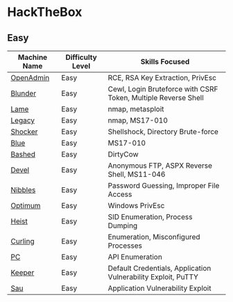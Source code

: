 # HackTheBox

## Easy

| Machine Name                               | Difficulty Level | Skills Focused                                               |
| ------------------------------------------ | ---------------- | ------------------------------------------------------------ |
| [OpenAdmin](./Easy/openAdmin/openadmin.md) | Easy             | RCE, RSA Key Extraction, PrivEsc                             |
| [Blunder](./Easy/blunder/blunder.md)       | Easy             | Cewl, Login Bruteforce with CSRF Token, Multiple Reverse Shell |
| [Lame](./Easy/lame/lame.md)                | Easy             | nmap, metasploit                                             |
| [Legacy](./Easy/legacy/legacy.md)          | Easy             | nmap, MS17-010                                               |
| [Shocker](./Easy/shocker/shocker.md) | Easy | Shellshock, Directory Brute-force |
| [Blue](./Easy/blue/blue.md) | Easy | MS17-010 |
| [Bashed](./Easy/bashed/bashed.md) | Easy | DirtyCow |
| [Devel](./Easy/devel/devel.md) | Easy | Anonymous FTP, ASPX Reverse Shell, MS11-046 |
| [Nibbles](./Easy/nibbles/nibbles.md) | Easy | Password Guessing, Improper File Access |
| [Optimum](./Easy/optimum/optimum.md) | Easy | Windows PrivEsc |
| [Heist](./Easy/heist/heist.md) | Easy | SID Enumeration, Process Dumping |
| [Curling](./Easy/curling/curling.md) | Easy | Enumeration, Misconfigured Processes |
| [PC](./Easy/pc/pc.md) | Easy | API Enumeration |
| [Keeper](./Easy/keeper/keeper.md) | Easy | Default Credentials, Application Vulnerability Exploit, PuTTY |
| [Sau](./Easy/sau/sau.md) | Easy | Application Vulnerability Exploit |

